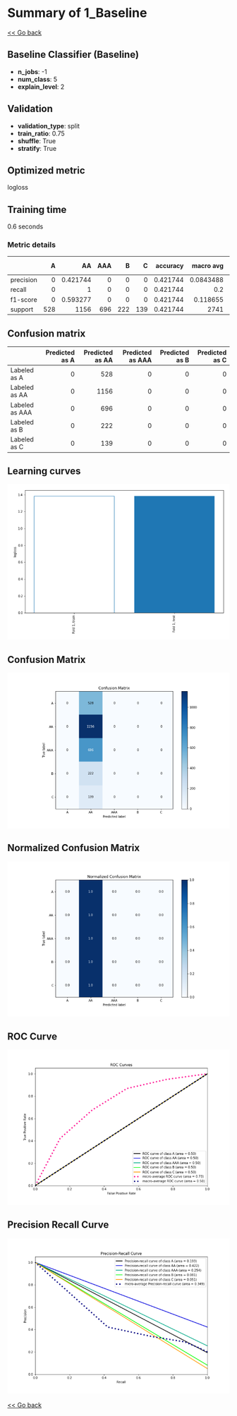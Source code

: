 # Summary of 1_Baseline

[<< Go back](../README.md)


## Baseline Classifier (Baseline)
- **n_jobs**: -1
- **num_class**: 5
- **explain_level**: 2

## Validation
 - **validation_type**: split
 - **train_ratio**: 0.75
 - **shuffle**: True
 - **stratify**: True

## Optimized metric
logloss

## Training time

0.6 seconds

### Metric details
|           |   A |          AA |   AAA |   B |   C |   accuracy |    macro avg |   weighted avg |   logloss |
|:----------|----:|------------:|------:|----:|----:|-----------:|-------------:|---------------:|----------:|
| precision |   0 |    0.421744 |     0 |   0 |   0 |   0.421744 |    0.0843488 |       0.177868 |    1.3842 |
| recall    |   0 |    1        |     0 |   0 |   0 |   0.421744 |    0.2       |       0.421744 |    1.3842 |
| f1-score  |   0 |    0.593277 |     0 |   0 |   0 |   0.421744 |    0.118655  |       0.250211 |    1.3842 |
| support   | 528 | 1156        |   696 | 222 | 139 |   0.421744 | 2741         |    2741        |    1.3842 |


## Confusion matrix
|                |   Predicted as A |   Predicted as AA |   Predicted as AAA |   Predicted as B |   Predicted as C |
|:---------------|-----------------:|------------------:|-------------------:|-----------------:|-----------------:|
| Labeled as A   |                0 |               528 |                  0 |                0 |                0 |
| Labeled as AA  |                0 |              1156 |                  0 |                0 |                0 |
| Labeled as AAA |                0 |               696 |                  0 |                0 |                0 |
| Labeled as B   |                0 |               222 |                  0 |                0 |                0 |
| Labeled as C   |                0 |               139 |                  0 |                0 |                0 |

## Learning curves
![Learning curves](learning_curves.png)
## Confusion Matrix

![Confusion Matrix](confusion_matrix.png)


## Normalized Confusion Matrix

![Normalized Confusion Matrix](confusion_matrix_normalized.png)


## ROC Curve

![ROC Curve](roc_curve.png)


## Precision Recall Curve

![Precision Recall Curve](precision_recall_curve.png)



[<< Go back](../README.md)
